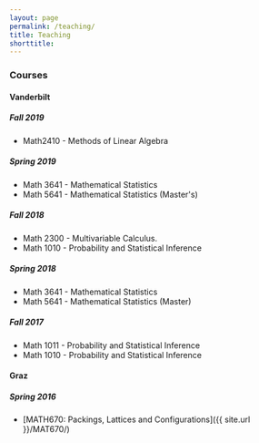 ```yaml
---
layout: page
permalink: /teaching/
title: Teaching
shorttitle:
---
```


### Courses

#### Vanderbilt 

##### Fall 2019
* Math2410 - Methods of Linear Algebra
  
##### Spring 2019
* Math 3641 - Mathematical Statistics
* Math 5641 -  Mathematical Statistics (Master's)
  
##### Fall 2018  
* Math 2300 - Multivariable Calculus.
* Math 1010 - Probability and Statistical Inference 
 
##### Spring 2018
* Math 3641 - Mathematical Statistics
* Math 5641 - Mathematical Statistics (Master)
 
##### Fall 2017
* Math 1011 - Probability and Statistical Inference 
* Math 1010 - Probability and Statistical Inference
 
#### Graz 

##### Spring 2016
* [MATH670: Packings, Lattices and Configurations]({{ site.url }}/MAT670/)


